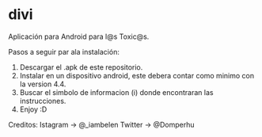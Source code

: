 # divi
Aplicación para Android para l@s Toxic@s.

Pasos a seguir par ala instalación:
1. Descargar el .apk de este repositorio.
2. Instalar en un dispositivo android, este debera contar como minimo con la version 4.4.
3. Buscar el simbolo de informacion (i) donde encontraran las instrucciones.
3. Enjoy :D

Creditos:
Istagram -> @_iambelen
Twitter  -> @Domperhu
